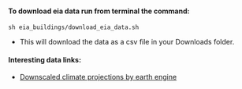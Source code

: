 #### To download eia data run from terminal the command:
```
sh eia_buildings/download_eia_data.sh
```
* This will download the data as a csv file in your Downloads folder.


#### Interesting data links:
- [Downscaled climate projections by earth engine](https://developers.google.com/earth-engine/datasets/catalog/NASA_NEX-GDDP)
